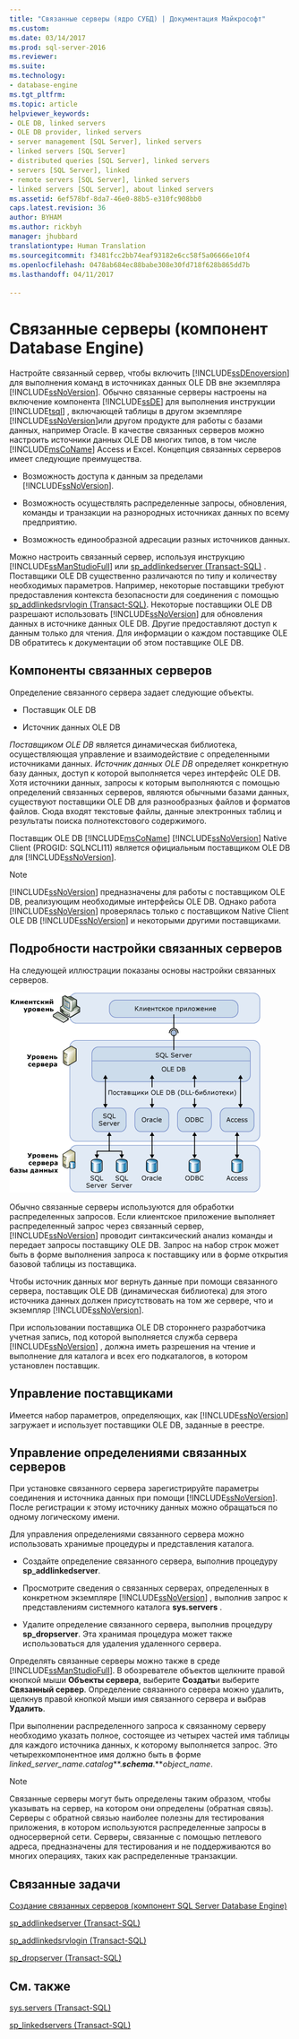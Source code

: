 ```yaml
---
title: "Связанные серверы (ядро СУБД) | Документация Майкрософт"
ms.custom: 
ms.date: 03/14/2017
ms.prod: sql-server-2016
ms.reviewer: 
ms.suite: 
ms.technology:
- database-engine
ms.tgt_pltfrm: 
ms.topic: article
helpviewer_keywords:
- OLE DB, linked servers
- OLE DB provider, linked servers
- server management [SQL Server], linked servers
- linked servers [SQL Server]
- distributed queries [SQL Server], linked servers
- servers [SQL Server], linked
- remote servers [SQL Server], linked servers
- linked servers [SQL Server], about linked servers
ms.assetid: 6ef578bf-8da7-46e0-88b5-e310fc908bb0
caps.latest.revision: 36
author: BYHAM
ms.author: rickbyh
manager: jhubbard
translationtype: Human Translation
ms.sourcegitcommit: f3481fcc2bb74eaf93182e6cc58f5a06666e10f4
ms.openlocfilehash: 0478ab684ec88babe308e30fd718f628b865dd7b
ms.lasthandoff: 04/11/2017

---
```

# <a name="linked-servers-database-engine"></a>Связанные серверы (компонент Database Engine)
  Настройте связанный сервер, чтобы включить [!INCLUDE[ssDEnoversion](../../includes/ssdenoversion-md.md)] для выполнения команд в источниках данных OLE DB вне экземпляра [!INCLUDE[ssNoVersion](../../includes/ssnoversion-md.md)]. Обычно связанные серверы настроены на включение компонента [!INCLUDE[ssDE](../../includes/ssde-md.md)] для выполнения инструкции [!INCLUDE[tsql](../../includes/tsql-md.md)] , включающей таблицы в другом экземпляре [!INCLUDE[ssNoVersion](../../includes/ssnoversion-md.md)]или другом продукте для работы с базами данных, например Oracle. В качестве связанных серверов можно настроить источники данных OLE DB многих типов, в том числе [!INCLUDE[msCoName](../../includes/msconame-md.md)] Access и Excel. Концепция связанных серверов имеет следующие преимущества.  
  
-   Возможность доступа к данным за пределами [!INCLUDE[ssNoVersion](../../includes/ssnoversion-md.md)].  
  
-   Возможность осуществлять распределенные запросы, обновления, команды и транзакции на разнородных источниках данных по всему предприятию.  
  
-   Возможность единообразной адресации разных источников данных.  
  
 Можно настроить связанный сервер, используя инструкцию [!INCLUDE[ssManStudioFull](../../includes/ssmanstudiofull-md.md)] или [sp_addlinkedserver (Transact-SQL)](../../relational-databases/system-stored-procedures/sp-addlinkedserver-transact-sql.md) . Поставщики OLE DB существенно различаются по типу и количеству необходимых параметров. Например, некоторые поставщики требуют предоставления контекста безопасности для соединения с помощью [sp_addlinkedsrvlogin (Transact-SQL)](../../relational-databases/system-stored-procedures/sp-addlinkedsrvlogin-transact-sql.md). Некоторые поставщики OLE DB разрешают использовать [!INCLUDE[ssNoVersion](../../includes/ssnoversion-md.md)] для обновления данных в источнике данных OLE DB. Другие предоставляют доступ к данным только для чтения. Для информации о каждом поставщике OLE DB обратитесь к документации об этом поставщике OLE DB.  
  
## <a name="linked-server-components"></a>Компоненты связанных серверов  
 Определение связанного сервера задает следующие объекты.  
  
-   Поставщик OLE DB  
  
-   Источник данных OLE DB  
  
 *Поставщиком OLE DB* является динамическая библиотека, осуществляющая управление и взаимодействие с определенными источниками данных. *Источник данных OLE DB* определяет конкретную базу данных, доступ к которой выполняется через интерфейс OLE DB. Хотя источники данных, запросы к которым выполняются с помощью определений связанных серверов, являются обычными базами данных, существуют поставщики OLE DB для разнообразных файлов и форматов файлов. Сюда входят текстовые файлы, данные электронных таблиц и результаты поиска полнотекстового содержимого.  
  
 Поставщик OLE DB [!INCLUDE[msCoName](../../includes/msconame-md.md)] [!INCLUDE[ssNoVersion](../../includes/ssnoversion-md.md)] Native Client (PROGID: SQLNCLI11) является официальным поставщиком OLE DB для [!INCLUDE[ssNoVersion](../../includes/ssnoversion-md.md)].  
  
> [!NOTE]  
>  [!INCLUDE[ssNoVersion](../../includes/ssnoversion-md.md)] предназначены для работы с поставщиком OLE DB, реализующим необходимые интерфейсы OLE DB. Однако работа [!INCLUDE[ssNoVersion](../../includes/ssnoversion-md.md)] проверялась только с поставщиком Native Client OLE DB [!INCLUDE[ssNoVersion](../../includes/ssnoversion-md.md)] и некоторыми другими поставщиками.  
  
## <a name="linked-server-details"></a>Подробности настройки связанных серверов  
 На следующей иллюстрации показаны основы настройки связанных серверов.  
  
 ![Уровень клиента, уровень сервера и уровень сервера баз данных](../../relational-databases/linked-servers/media/lsvr.gif "Уровень клиента, уровень сервера и уровень сервера баз данных")  
  
 Обычно связанные серверы используются для обработки распределенных запросов. Если клиентское приложение выполняет распределенный запрос через связанный сервер, [!INCLUDE[ssNoVersion](../../includes/ssnoversion-md.md)] проводит синтаксический анализ команды и передает запросы поставщику OLE DB. Запрос на набор строк может быть в форме выполнения запроса к поставщику или в форме открытия базовой таблицы из поставщика.  
  
 Чтобы источник данных мог вернуть данные при помощи связанного сервера, поставщик OLE DB (динамическая библиотека) для этого источника данных должен присутствовать на том же сервере, что и экземпляр [!INCLUDE[ssNoVersion](../../includes/ssnoversion-md.md)].  
  
 При использовании поставщика OLE DB стороннего разработчика учетная запись, под которой выполняется служба сервера [!INCLUDE[ssNoVersion](../../includes/ssnoversion-md.md)] , должна иметь разрешения на чтение и выполнение для каталога и всех его подкаталогов, в котором установлен поставщик.  
  
## <a name="managing-providers"></a>Управление поставщиками  
 Имеется набор параметров, определяющих, как [!INCLUDE[ssNoVersion](../../includes/ssnoversion-md.md)] загружает и использует поставщики OLE DB, заданные в реестре.  
  
## <a name="managing-linked-server-definitions"></a>Управление определениями связанных серверов  
 При установке связанного сервера зарегистрируйте параметры соединения и источника данных при помощи [!INCLUDE[ssNoVersion](../../includes/ssnoversion-md.md)]. После регистрации к этому источнику данных можно обращаться по одному логическому имени.  
  
 Для управления определениями связанного сервера можно использовать хранимые процедуры и представления каталога.  
  
-   Создайте определение связанного сервера, выполнив процедуру **sp_addlinkedserver**.  
  
-   Просмотрите сведения о связанных серверах, определенных в конкретном экземпляре [!INCLUDE[ssNoVersion](../../includes/ssnoversion-md.md)] , выполнив запрос к представлениям системного каталога **sys.servers** .  
  
-   Удалите определение связанного сервера, выполнив процедуру **sp_dropserver**. Эта хранимая процедура может также использоваться для удаления удаленного сервера.  
  
 Определять связанные серверы можно также в среде [!INCLUDE[ssManStudioFull](../../includes/ssmanstudiofull-md.md)]. В обозревателе объектов щелкните правой кнопкой мыши **Объекты сервера**, выберите **Создать**и выберите **Связанный сервер**. Определение связанного сервера можно удалить, щелкнув правой кнопкой мыши имя связанного сервера и выбрав **Удалить**.  
  
 При выполнении распределенного запроса к связанному серверу необходимо указать полное, состоящее из четырех частей имя таблицы для каждого источника данных, к которому выполняется запрос. Это четырехкомпонентное имя должно быть в форме *linked_server_name.catalog***.***schema***.***object_name*.  
  
> [!NOTE]  
>  Связанные серверы могут быть определены таким образом, чтобы указывать на сервер, на котором они определены (обратная связь). Серверы с обратной связью наиболее полезны для тестирования приложения, в котором используются распределенные запросы в односерверной сети. Серверы, связанные с помощью петлевого адреса, предназначены для тестирования и не поддерживаются во многих операциях, таких как распределенные транзакции.  
  
## <a name="related-tasks"></a>Связанные задачи  
 [Создание связанных серверов (компонент SQL Server Database Engine)](../../relational-databases/linked-servers/create-linked-servers-sql-server-database-engine.md)  
  
 [sp_addlinkedserver (Transact-SQL)](../../relational-databases/system-stored-procedures/sp-addlinkedserver-transact-sql.md)  
  
 [sp_addlinkedsrvlogin (Transact-SQL)](../../relational-databases/system-stored-procedures/sp-addlinkedsrvlogin-transact-sql.md)  
  
 [sp_dropserver (Transact-SQL)](../../relational-databases/system-stored-procedures/sp-dropserver-transact-sql.md)  
  
## <a name="related-content"></a>См. также  
 [sys.servers (Transact-SQL)](../../relational-databases/system-catalog-views/sys-servers-transact-sql.md)  
  
 [sp_linkedservers (Transact-SQL)](../../relational-databases/system-stored-procedures/sp-linkedservers-transact-sql.md)  
  
  
